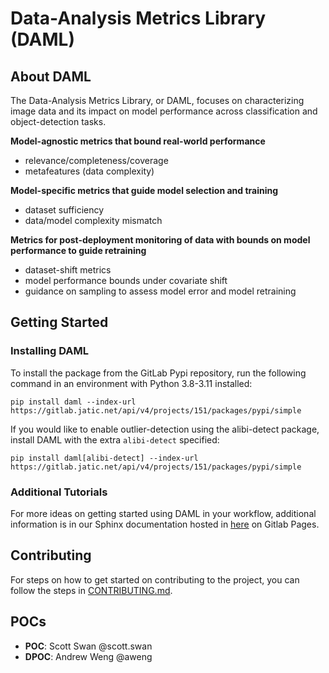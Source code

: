 # Data-Analysis Metrics Library (DAML)

## About DAML

The Data-Analysis Metrics Library, or DAML, focuses on characterizing image data and its impact on model performance across classification and object-detection tasks.

**Model-agnostic metrics that bound real-world performance**
- relevance/completeness/coverage
- metafeatures (data complexity)

**Model-specific metrics that guide model selection and training**
- dataset sufficiency
- data/model complexity mismatch

**Metrics for post-deployment monitoring of data with bounds on model performance to guide retraining**
- dataset-shift metrics
- model performance bounds under covariate shift
- guidance on sampling to assess model error and model retraining

## Getting Started

### Installing DAML

To install the package from the GitLab Pypi repository, run the following command in an environment with Python 3.8-3.11 installed:

`pip install daml --index-url https://gitlab.jatic.net/api/v4/projects/151/packages/pypi/simple`

If you would like to enable outlier-detection using the alibi-detect package, install DAML with the extra `alibi-detect` specified:

`pip install daml[alibi-detect] --index-url https://gitlab.jatic.net/api/v4/projects/151/packages/pypi/simple`

### Additional Tutorials
For more ideas on getting started using DAML in your workflow, additional information is in our Sphinx documentation hosted in [here](https://jatic.pages.jatic.net/aria/daml/) on Gitlab Pages.

## Contributing
For steps on how to get started on contributing to the project, you can follow the steps in [CONTRIBUTING.md](CONTRIBUTING.md).

## POCs
- **POC**: Scott Swan @scott.swan
- **DPOC**: Andrew Weng @aweng
